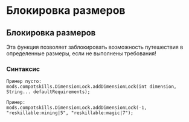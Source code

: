 # Блокировка размеров

## Блокировка размеров

Эта функция позволяет заблокировать возможность путешествия в определенные размеры, если не выполнены требования!

### Синтаксис

    Пример пусто:
    mods.compatskills.DimensionLock.addDimensionLock(int dimension, String... defaultRequirements);
    
    Пример:
    mods.compatskills.DimensionLock.addDimensionLock(-1, "reskillable:mining|5", "reskillable:magic|7");